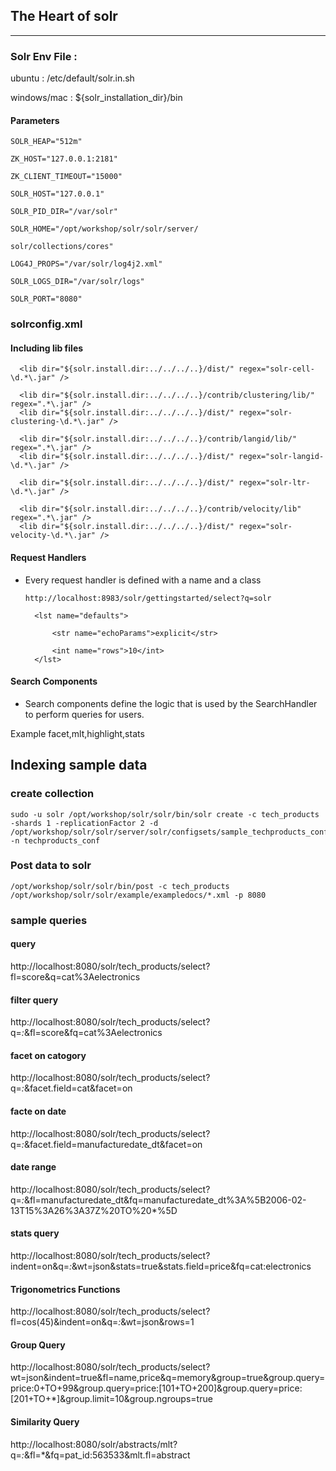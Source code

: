 ## The Heart of solr
-------------------

### Solr Env File :
ubuntu : /etc/default/solr.in.sh

windows/mac : ${solr_installation_dir}/bin

#### Parameters
```
SOLR_HEAP="512m"

ZK_HOST="127.0.0.1:2181"

ZK_CLIENT_TIMEOUT="15000"

SOLR_HOST="127.0.0.1"

SOLR_PID_DIR="/var/solr"

SOLR_HOME="/opt/workshop/solr/solr/server/

solr/collections/cores"

LOG4J_PROPS="/var/solr/log4j2.xml"

SOLR_LOGS_DIR="/var/solr/logs"

SOLR_PORT="8080"
```

### solrconfig.xml


#### Including lib files

``` <lib dir="${solr.install.dir:../../../..}/contrib/extraction/lib" regex=".*\.jar" />
  <lib dir="${solr.install.dir:../../../..}/dist/" regex="solr-cell-\d.*\.jar" />

  <lib dir="${solr.install.dir:../../../..}/contrib/clustering/lib/" regex=".*\.jar" />
  <lib dir="${solr.install.dir:../../../..}/dist/" regex="solr-clustering-\d.*\.jar" />

  <lib dir="${solr.install.dir:../../../..}/contrib/langid/lib/" regex=".*\.jar" />
  <lib dir="${solr.install.dir:../../../..}/dist/" regex="solr-langid-\d.*\.jar" />

  <lib dir="${solr.install.dir:../../../..}/dist/" regex="solr-ltr-\d.*\.jar" />

  <lib dir="${solr.install.dir:../../../..}/contrib/velocity/lib" regex=".*\.jar" />
  <lib dir="${solr.install.dir:../../../..}/dist/" regex="solr-velocity-\d.*\.jar" />

```
#### Request Handlers

* Every request handler is defined with a name and a class

    `http://localhost:8983/solr/gettingstarted/select?q=solr`

     <requestHandler name="/select" class="solr.SearchHandler">

        <lst name="defaults">

            <str name="echoParams">explicit</str>

            <int name="rows">10</int>
        </lst>
     </requestHandler>

#### Search Components

* Search components define the logic that is used by the SearchHandler to perform queries for users.

Example facet,mlt,highlight,stats

## Indexing sample data


### create collection
```
sudo -u solr /opt/workshop/solr/solr/bin/solr create -c tech_products -shards 1 -replicationFactor 2 -d /opt/workshop/solr/solr/server/solr/configsets/sample_techproducts_configs/conf -n techproducts_conf
```
### Post data to solr

```
/opt/workshop/solr/solr/bin/post -c tech_products /opt/workshop/solr/solr/example/exampledocs/*.xml -p 8080

```
### sample queries

#### query 

http://localhost:8080/solr/tech_products/select?fl=score&q=cat%3Aelectronics

#### filter query

http://localhost:8080/solr/tech_products/select?q=*:*&fl=score&fq=cat%3Aelectronics

#### facet on catogory
http://localhost:8080/solr/tech_products/select?q=*:*&facet.field=cat&facet=on

#### facte on date 
http://localhost:8080/solr/tech_products/select?q=*:*&facet.field=manufacturedate_dt&facet=on

#### date range 
http://localhost:8080/solr/tech_products/select?q=*:*&fl=manufacturedate_dt&fq=manufacturedate_dt%3A%5B2006-02-13T15%3A26%3A37Z%20TO%20*%5D

####  stats query

http://localhost:8080/solr/tech_products/select?indent=on&q=*:*&wt=json&stats=true&stats.field=price&fq=cat:electronics

#### Trigonometrics Functions
http://localhost:8080/solr/tech_products/select?fl=cos(45)&indent=on&q=*:*&wt=json&rows=1



#### Group Query 

http://localhost:8080/solr/tech_products/select?wt=json&indent=true&fl=name,price&q=memory&group=true&group.query=price:0+TO+99&group.query=price:[101+TO+200]&group.query=price:[201+TO+*]&group.limit=10&group.ngroups=true


#### Similarity Query

http://localhost:8080/solr/abstracts/mlt?q=*:*&fl=*&fq=pat_id:563533&mlt.fl=abstract
